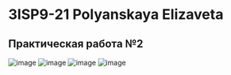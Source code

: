 # 3ISP9-21 Polyanskaya Elizaveta
## Практическая работа №2
![image](https://github.com/Polyanskayarrrr/market/assets/145163194/dc3705ac-45f7-439e-b935-9d91af27fbeb)
![image](https://github.com/Polyanskayarrrr/market/assets/145163194/af0b87bf-448f-4225-9fe8-c20520b9bc97)
![image](https://github.com/Polyanskayarrrr/market/assets/145163194/d97e5455-c9f1-4e4f-8b5d-8e0b49e5368f)
![image](https://github.com/Polyanskayarrrr/market/assets/145163194/469b68b3-104a-4832-abf2-2a610465a22f)
